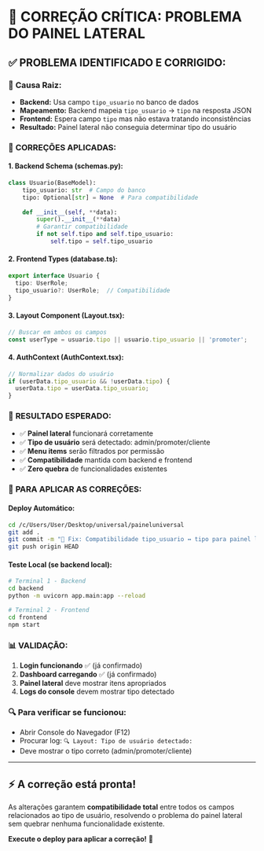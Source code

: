 # 🔧 CORREÇÃO CRÍTICA: PROBLEMA DO PAINEL LATERAL

## ✅ **PROBLEMA IDENTIFICADO E CORRIGIDO:**

### 🎯 **Causa Raiz:**
- **Backend:** Usa campo `tipo_usuario` no banco de dados
- **Mapeamento:** Backend mapeia `tipo_usuario` → `tipo` na resposta JSON  
- **Frontend:** Espera campo `tipo` mas não estava tratando inconsistências
- **Resultado:** Painel lateral não conseguia determinar tipo do usuário

### 🔧 **CORREÇÕES APLICADAS:**

#### **1. Backend Schema (schemas.py):**
```python
class Usuario(BaseModel):
    tipo_usuario: str  # Campo do banco
    tipo: Optional[str] = None  # Para compatibilidade
    
    def __init__(self, **data):
        super().__init__(**data)
        # Garantir compatibilidade
        if not self.tipo and self.tipo_usuario:
            self.tipo = self.tipo_usuario
```

#### **2. Frontend Types (database.ts):**
```typescript
export interface Usuario {
  tipo: UserRole;
  tipo_usuario?: UserRole;  // Compatibilidade
}
```

#### **3. Layout Component (Layout.tsx):**
```typescript
// Buscar em ambos os campos
const userType = usuario.tipo || usuario.tipo_usuario || 'promoter';
```

#### **4. AuthContext (AuthContext.tsx):**
```typescript
// Normalizar dados do usuário
if (userData.tipo_usuario && !userData.tipo) {
  userData.tipo = userData.tipo_usuario;
}
```

### 🎯 **RESULTADO ESPERADO:**
- ✅ **Painel lateral** funcionará corretamente
- ✅ **Tipo de usuário** será detectado: admin/promoter/cliente
- ✅ **Menu items** serão filtrados por permissão
- ✅ **Compatibilidade** mantida com backend e frontend
- ✅ **Zero quebra** de funcionalidades existentes

### 🚀 **PARA APLICAR AS CORREÇÕES:**

#### **Deploy Automático:**
```bash
cd /c/Users/User/Desktop/universal/paineluniversal
git add .
git commit -m "🔧 Fix: Compatibilidade tipo_usuario ↔ tipo para painel lateral"
git push origin HEAD
```

#### **Teste Local (se backend local):**
```bash
# Terminal 1 - Backend
cd backend
python -m uvicorn app.main:app --reload

# Terminal 2 - Frontend  
cd frontend
npm start
```

### 📊 **VALIDAÇÃO:**
1. **Login funcionando** ✅ (já confirmado)
2. **Dashboard carregando** ✅ (já confirmado)  
3. **Painel lateral** deve mostrar itens apropriados
4. **Logs do console** devem mostrar tipo detectado

### 🔍 **Para verificar se funcionou:**
- Abrir Console do Navegador (F12)
- Procurar log: `🔍 Layout: Tipo de usuário detectado:`
- Deve mostrar o tipo correto (admin/promoter/cliente)

---

## ⚡ **A correção está pronta!** 

As alterações garantem **compatibilidade total** entre todos os campos relacionados ao tipo de usuário, resolvendo o problema do painel lateral sem quebrar nenhuma funcionalidade existente.

**Execute o deploy para aplicar a correção!** 🚀
